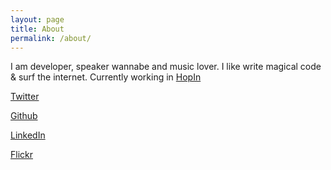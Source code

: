 ```yaml
---
layout: page
title: About
permalink: /about/
---
```


I am developer, speaker wannabe and music lover.
I like write magical code & surf the internet.
Currently working in [HopIn](http://hop.in)

 [Twitter](https://twitter.com/gabamnml)

 [Github](https://github.com/gabamnml)

 [LinkedIn](http://www.linkedin.com/in/gabamnml)

 [Flickr](https://www.flickr.com/photos/garamburu/)
